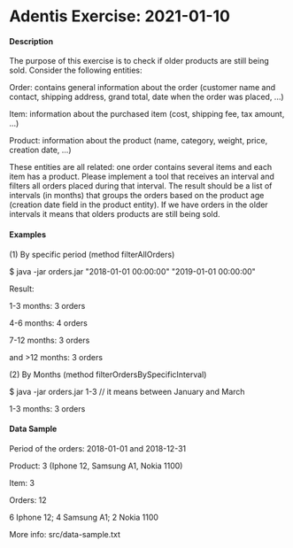 # Adentis Exercise: 2021-01-10

<b><h4> Description </h4></b>

The purpose of this exercise is to check if older products are still being sold. Consider the following entities:

Order: contains general information about the order (customer name and contact,
shipping address, grand total, date when the order was placed, ...)

Item: information about the purchased item (cost, shipping fee, tax amount, ...)

Product: information about the product (name, category, weight, price, creation date, ...)

These entities are all related: one order contains several items and each item has a product.
Please implement a tool that receives an interval and filters all orders placed during that interval.
The result should be a list of intervals (in months) that groups the orders based on the product
age (creation date field in the product entity). 
If we have orders in the older intervals it means that olders products are still being sold.

<b><h4> Examples </h4></b>
(1) By specific period  (method filterAllOrders)

$ java -jar orders.jar "2018-01-01 00:00:00" "2019-01-01 00:00:00"

Result:

1-3 months: 3 orders

4-6 months: 4 orders

7-12 months: 3 orders

and >12 months: 3 orders

(2) By Months (method filterOrdersBySpecificInterval)

$ java -jar orders.jar 1-3 // it means between January and March

1-3 months: 3 orders

<b><h4> Data Sample</h4></b>

Period of the orders: 2018-01-01 and 2018-12-31

Product: 3 (Iphone 12, Samsung A1, Nokia 1100)

Item: 3

Orders: 12

6 Iphone 12; 4 Samsung A1; 2 Nokia 1100

More info: src/data-sample.txt